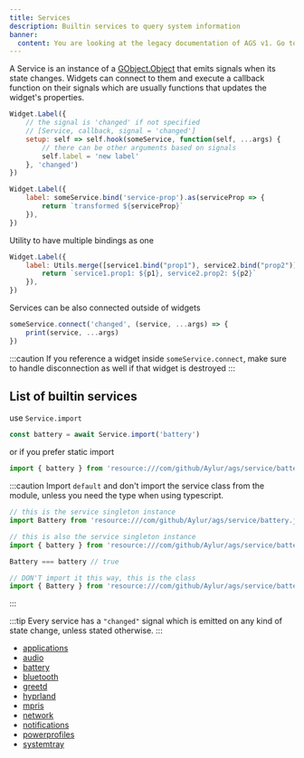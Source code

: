 ```yaml
---
title: Services
description: Builtin services to query system information
banner:
  content: You are looking at the legacy documentation of AGS v1. Go to <a href="https://aylur.github.io/ags/">aylur.github.io/ags</a> for AGS v2.
---
```


A Service is an instance of a [GObject.Object](https://gjs-docs.gnome.org/gobject20~2.0/gobject.object)
that emits signals when its state changes.
Widgets can connect to them and execute a callback function on their signals
which are usually functions that updates the widget's properties.

```js
Widget.Label({
    // the signal is 'changed' if not specified
    // [Service, callback, signal = 'changed']
    setup: self => self.hook(someService, function(self, ...args) {
        // there can be other arguments based on signals
        self.label = 'new label'
    }, 'changed')
})
```

```js
Widget.Label({
    label: someService.bind('service-prop').as(serviceProp => {
        return `transformed ${serviceProp}`
    }),
})
```

Utility to have multiple bindings as one

```js
Widget.Label({
    label: Utils.merge([service1.bind("prop1"), service2.bind("prop2")], (p1, p2) => {
        return `service1.prop1: ${p1}, service2.prop2: ${p2}`
    }),
})
```

Services can be also connected outside of widgets

```js
someService.connect('changed', (service, ...args) => {
    print(service, ...args)
})
```

:::caution
If you reference a widget inside `someService.connect`, make sure to
handle disconnection as well if that widget is destroyed
:::

## List of builtin services

use `Service.import`

```js
const battery = await Service.import('battery')
```

or if you prefer static import

```js
import { battery } from 'resource:///com/github/Aylur/ags/service/battery.js';
```

:::caution
Import `default` and don't import the service class from the module,
unless you need the type when using typescript.

```js
// this is the service singleton instance
import Battery from 'resource:///com/github/Aylur/ags/service/battery.js';

// this is also the service singleton instance
import { battery } from 'resource:///com/github/Aylur/ags/service/battery.js';

Battery === battery // true
```

```js
// DON'T import it this way, this is the class
import { Battery } from 'resource:///com/github/Aylur/ags/service/battery.js';
```

:::

:::tip
Every service has a `"changed"` signal which is emitted
on any kind of state change, unless stated otherwise.
:::

* [applications](../../services/applications)
* [audio](../../services/audio)
* [battery](../../services/battery)
* [bluetooth](../../services/bluetooth)
* [greetd](../../services/greetd)
* [hyprland](../../services/hyprland)
* [mpris](../../services/mpris)
* [network](../../services/network)
* [notifications](../../services/notifications)
* [powerprofiles](../../services/powerprofiles)
* [systemtray](../../services/systemtray)
